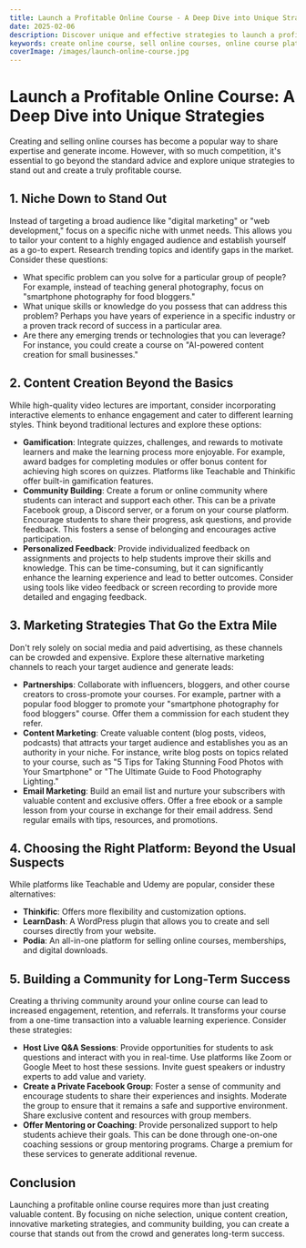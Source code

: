 ```yaml
---
title: Launch a Profitable Online Course - A Deep Dive into Unique Strategies
date: 2025-02-06
description: Discover unique and effective strategies to launch a profitable online course. Learn about niche selection, content creation, marketing, and platform choices beyond the usual recommendations.
keywords: create online course, sell online courses, online course platform, profitable online course, online education
coverImage: /images/launch-online-course.jpg
---
```


# Launch a Profitable Online Course: A Deep Dive into Unique Strategies

Creating and selling online courses has become a popular way to share expertise and generate income. However, with so much competition, it's essential to go beyond the standard advice and explore unique strategies to stand out and create a truly profitable course.

## 1. Niche Down to Stand Out

Instead of targeting a broad audience like "digital marketing" or "web development," focus on a specific niche with unmet needs. This allows you to tailor your content to a highly engaged audience and establish yourself as a go-to expert. Research trending topics and identify gaps in the market. Consider these questions:

- What specific problem can you solve for a particular group of people? For example, instead of teaching general photography, focus on "smartphone photography for food bloggers."
- What unique skills or knowledge do you possess that can address this problem? Perhaps you have years of experience in a specific industry or a proven track record of success in a particular area.
- Are there any emerging trends or technologies that you can leverage? For instance, you could create a course on "AI-powered content creation for small businesses."

## 2. Content Creation Beyond the Basics

While high-quality video lectures are important, consider incorporating interactive elements to enhance engagement and cater to different learning styles. Think beyond traditional lectures and explore these options:

- **Gamification**: Integrate quizzes, challenges, and rewards to motivate learners and make the learning process more enjoyable. For example, award badges for completing modules or offer bonus content for achieving high scores on quizzes. Platforms like Teachable and Thinkific offer built-in gamification features.
- **Community Building**: Create a forum or online community where students can interact and support each other. This can be a private Facebook group, a Discord server, or a forum on your course platform. Encourage students to share their progress, ask questions, and provide feedback. This fosters a sense of belonging and encourages active participation.
- **Personalized Feedback**: Provide individualized feedback on assignments and projects to help students improve their skills and knowledge. This can be time-consuming, but it can significantly enhance the learning experience and lead to better outcomes. Consider using tools like video feedback or screen recording to provide more detailed and engaging feedback.

## 3. Marketing Strategies That Go the Extra Mile

Don't rely solely on social media and paid advertising, as these channels can be crowded and expensive. Explore these alternative marketing channels to reach your target audience and generate leads:

- **Partnerships**: Collaborate with influencers, bloggers, and other course creators to cross-promote your courses. For example, partner with a popular food blogger to promote your "smartphone photography for food bloggers" course. Offer them a commission for each student they refer.
- **Content Marketing**: Create valuable content (blog posts, videos, podcasts) that attracts your target audience and establishes you as an authority in your niche. For instance, write blog posts on topics related to your course, such as "5 Tips for Taking Stunning Food Photos with Your Smartphone" or "The Ultimate Guide to Food Photography Lighting."
- **Email Marketing**: Build an email list and nurture your subscribers with valuable content and exclusive offers. Offer a free ebook or a sample lesson from your course in exchange for their email address. Send regular emails with tips, resources, and promotions.

## 4. Choosing the Right Platform: Beyond the Usual Suspects

While platforms like Teachable and Udemy are popular, consider these alternatives:

- **Thinkific**: Offers more flexibility and customization options.
- **LearnDash**: A WordPress plugin that allows you to create and sell courses directly from your website.
- **Podia**: An all-in-one platform for selling online courses, memberships, and digital downloads.

## 5. Building a Community for Long-Term Success

Creating a thriving community around your online course can lead to increased engagement, retention, and referrals. It transforms your course from a one-time transaction into a valuable learning experience. Consider these strategies:

- **Host Live Q&A Sessions**: Provide opportunities for students to ask questions and interact with you in real-time. Use platforms like Zoom or Google Meet to host these sessions. Invite guest speakers or industry experts to add value and variety.
- **Create a Private Facebook Group**: Foster a sense of community and encourage students to share their experiences and insights. Moderate the group to ensure that it remains a safe and supportive environment. Share exclusive content and resources with group members.
- **Offer Mentoring or Coaching**: Provide personalized support to help students achieve their goals. This can be done through one-on-one coaching sessions or group mentoring programs. Charge a premium for these services to generate additional revenue.

## Conclusion

Launching a profitable online course requires more than just creating valuable content. By focusing on niche selection, unique content creation, innovative marketing strategies, and community building, you can create a course that stands out from the crowd and generates long-term success.
